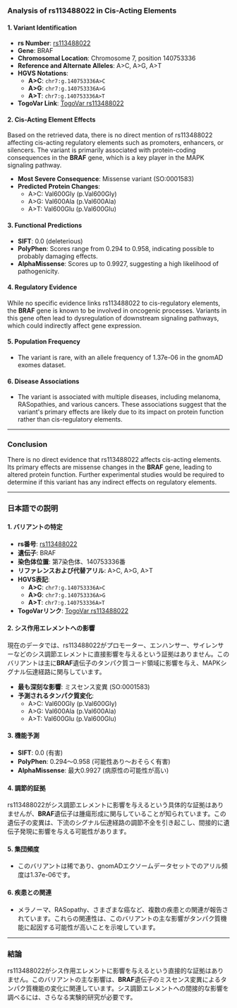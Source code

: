 ### Analysis of rs113488022 in Cis-Acting Elements

#### 1. **Variant Identification**
   - **rs Number**: [rs113488022](https://identifiers.org/dbsnp/rs113488022)
   - **Gene**: BRAF
   - **Chromosomal Location**: Chromosome 7, position 140753336
   - **Reference and Alternate Alleles**: A>C, A>G, A>T
   - **HGVS Notations**:
     - **A>C**: `chr7:g.140753336A>C`
     - **A>G**: `chr7:g.140753336A>G`
     - **A>T**: `chr7:g.140753336A>T`
   - **TogoVar Link**: [TogoVar rs113488022](https://togovar.org/variant/7-140753336-A)

#### 2. **Cis-Acting Element Effects**
   Based on the retrieved data, there is no direct mention of rs113488022 affecting cis-acting regulatory elements such as promoters, enhancers, or silencers. The variant is primarily associated with protein-coding consequences in the **BRAF** gene, which is a key player in the MAPK signaling pathway.

   - **Most Severe Consequence**: Missense variant (SO:0001583)
   - **Predicted Protein Changes**:
     - A>C: Val600Gly (p.Val600Gly)
     - A>G: Val600Ala (p.Val600Ala)
     - A>T: Val600Glu (p.Val600Glu)

#### 3. **Functional Predictions**
   - **SIFT**: 0.0 (deleterious)
   - **PolyPhen**: Scores range from 0.294 to 0.958, indicating possible to probably damaging effects.
   - **AlphaMissense**: Scores up to 0.9927, suggesting a high likelihood of pathogenicity.

#### 4. **Regulatory Evidence**
   While no specific evidence links rs113488022 to cis-regulatory elements, the **BRAF** gene is known to be involved in oncogenic processes. Variants in this gene often lead to dysregulation of downstream signaling pathways, which could indirectly affect gene expression.

#### 5. **Population Frequency**
   - The variant is rare, with an allele frequency of 1.37e-06 in the gnomAD exomes dataset.

#### 6. **Disease Associations**
   - The variant is associated with multiple diseases, including melanoma, RASopathies, and various cancers. These associations suggest that the variant's primary effects are likely due to its impact on protein function rather than cis-regulatory elements.

---

### Conclusion
There is no direct evidence that rs113488022 affects cis-acting elements. Its primary effects are missense changes in the **BRAF** gene, leading to altered protein function. Further experimental studies would be required to determine if this variant has any indirect effects on regulatory elements.

---

### 日本語での説明

#### 1. **バリアントの特定**
   - **rs番号**: [rs113488022](https://identifiers.org/dbsnp/rs113488022)
   - **遺伝子**: BRAF
   - **染色体位置**: 第7染色体、140753336番
   - **リファレンスおよび代替アリル**: A>C, A>G, A>T
   - **HGVS表記**:
     - **A>C**: `chr7:g.140753336A>C`
     - **A>G**: `chr7:g.140753336A>G`
     - **A>T**: `chr7:g.140753336A>T`
   - **TogoVarリンク**: [TogoVar rs113488022](https://togovar.org/variant/7-140753336-A)

#### 2. **シス作用エレメントへの影響**
   現在のデータでは、rs113488022がプロモーター、エンハンサー、サイレンサーなどのシス調節エレメントに直接影響を与えるという証拠はありません。このバリアントは主に**BRAF**遺伝子のタンパク質コード領域に影響を与え、MAPKシグナル伝達経路に関与しています。

   - **最も深刻な影響**: ミスセンス変異 (SO:0001583)
   - **予測されるタンパク質変化**:
     - A>C: Val600Gly (p.Val600Gly)
     - A>G: Val600Ala (p.Val600Ala)
     - A>T: Val600Glu (p.Val600Glu)

#### 3. **機能予測**
   - **SIFT**: 0.0 (有害)
   - **PolyPhen**: 0.294～0.958 (可能性あり～おそらく有害)
   - **AlphaMissense**: 最大0.9927 (病原性の可能性が高い)

#### 4. **調節的証拠**
   rs113488022がシス調節エレメントに影響を与えるという具体的な証拠はありませんが、**BRAF**遺伝子は腫瘍形成に関与していることが知られています。この遺伝子の変異は、下流のシグナル伝達経路の調節不全を引き起こし、間接的に遺伝子発現に影響を与える可能性があります。

#### 5. **集団頻度**
   - このバリアントは稀であり、gnomADエクソームデータセットでのアリル頻度は1.37e-06です。

#### 6. **疾患との関連**
   - メラノーマ、RASopathy、さまざまな癌など、複数の疾患との関連が報告されています。これらの関連性は、このバリアントの主な影響がタンパク質機能に起因する可能性が高いことを示唆しています。

---

### 結論
rs113488022がシス作用エレメントに影響を与えるという直接的な証拠はありません。このバリアントの主な影響は、**BRAF**遺伝子のミスセンス変異によるタンパク質機能の変化に関連しています。シス調節エレメントへの間接的な影響を調べるには、さらなる実験的研究が必要です。